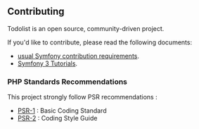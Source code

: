 Contributing
------------

Todolist is an open source, community-driven project.

If you'd like to contribute, please read the following documents:

-   [usual Symfony contribution requirements](https://symfony.com/doc/current/contributing/index.html).
-   [Symfony 3 Tutorials](https://symfonycasts.com/tracks/symfony3).

### PHP Standards Recommendations
This project strongly follow PSR recommendations :
- [PSR-1](https://www.php-fig.org/psr/psr-1/) : Basic Coding Standard
- [PSR-2](https://www.php-fig.org/psr/psr-2/) : Coding Style Guide
